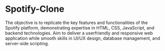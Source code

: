 # Spotify-Clone
The objective is to replicate the key features and functionalities of
the Spotify platform, demonstrating expertise in HTML, CSS,
JavaScript, and backend technologies. Aim to deliver a userfriendly and responsive web application while smooth skills in
UI/UX design, database management, and server-side scripting.
